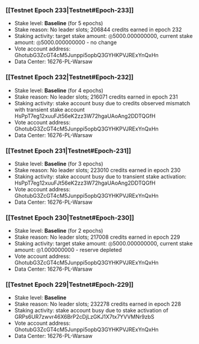 ### [[Testnet Epoch 233|Testnet#Epoch-233]]
* Stake level: **Baseline** (for 5 epochs)
* Stake reason: No leader slots; 206844 credits earned in epoch 232
* Staking activity: target stake amount: ◎5000.000000000, current stake amount: ◎5000.000000000 - no change
* Vote account address: GhotubG3ZcGT4cM5Junppi5opbQ3GYHKPVJRExYnQxHn
* Data Center: 16276-PL-Warsaw
### [[Testnet Epoch 232|Testnet#Epoch-232]]
* Stake level: **Baseline** (for 4 epochs)
* Stake reason: No leader slots; 216071 credits earned in epoch 231
* Staking activity: stake account busy due to credits observed mismatch with transient stake account HsPpT7eg12xuuFJt56eK2zz3W72hgaUAoAng2DDTQGfH
* Vote account address: GhotubG3ZcGT4cM5Junppi5opbQ3GYHKPVJRExYnQxHn
* Data Center: 16276-PL-Warsaw
### [[Testnet Epoch 231|Testnet#Epoch-231]]
* Stake level: **Baseline** (for 3 epochs)
* Stake reason: No leader slots; 223010 credits earned in epoch 230
* Staking activity: stake account busy due to transient stake activation: HsPpT7eg12xuuFJt56eK2zz3W72hgaUAoAng2DDTQGfH
* Vote account address: GhotubG3ZcGT4cM5Junppi5opbQ3GYHKPVJRExYnQxHn
* Data Center: 16276-PL-Warsaw
### [[Testnet Epoch 230|Testnet#Epoch-230]]
* Stake level: **Baseline** (for 2 epochs)
* Stake reason: No leader slots; 217008 credits earned in epoch 229
* Staking activity: target stake amount: ◎5000.000000000, current stake amount: ◎1.000000000 - reserve depleted
* Vote account address: GhotubG3ZcGT4cM5Junppi5opbQ3GYHKPVJRExYnQxHn
* Data Center: 16276-PL-Warsaw
### [[Testnet Epoch 229|Testnet#Epoch-229]]
* Stake level: **Baseline**
* Stake reason: No leader slots; 232278 credits earned in epoch 228
* Staking activity: stake account busy due to stake activation of GRPs6UR7zwvr46X6BrP2cDjLzGKJ1X7tx7YVVMNr9zbS
* Vote account address: GhotubG3ZcGT4cM5Junppi5opbQ3GYHKPVJRExYnQxHn
* Data Center: 16276-PL-Warsaw